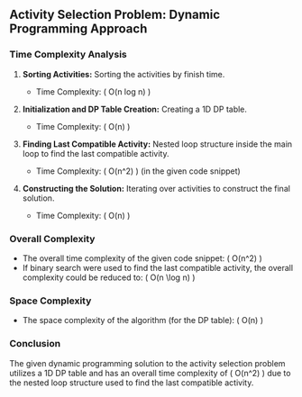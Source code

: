 ## Activity Selection Problem: Dynamic Programming Approach

### Time Complexity Analysis

1. **Sorting Activities:** Sorting the activities by finish time.
   - Time Complexity: \( O(n log n) \)

2. **Initialization and DP Table Creation:** Creating a 1D DP table.
   - Time Complexity: \( O(n) \)

3. **Finding Last Compatible Activity:** Nested loop structure inside the main loop to find the last compatible activity.
   - Time Complexity: \( O(n^2) \) (in the given code snippet)

4. **Constructing the Solution:** Iterating over activities to construct the final solution.
   - Time Complexity: \( O(n) \)

### Overall Complexity

- The overall time complexity of the given code snippet: \( O(n^2) \)
- If binary search were used to find the last compatible activity, the overall complexity could be reduced to: \( O(n \log n) \)

### Space Complexity

- The space complexity of the algorithm (for the DP table): \( O(n) \)

### Conclusion

The given dynamic programming solution to the activity selection problem utilizes a 1D DP table and has an overall time complexity of \( O(n^2) \) due to the nested loop structure used to find the last compatible activity.

